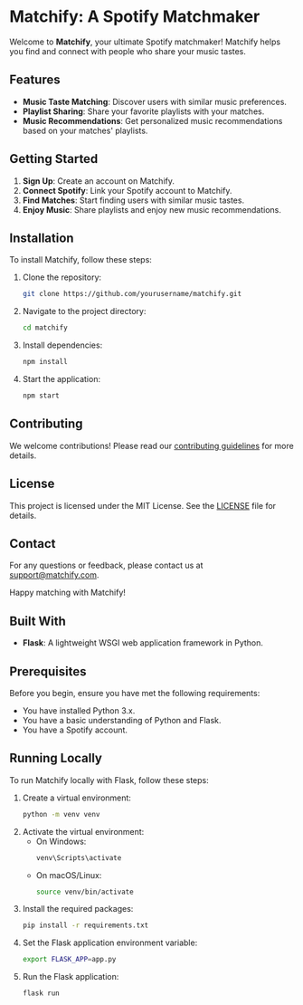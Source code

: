 # Matchify: A Spotify Matchmaker

Welcome to **Matchify**, your ultimate Spotify matchmaker! Matchify helps you find and connect with people who share your music tastes.

## Features

- **Music Taste Matching**: Discover users with similar music preferences.
- **Playlist Sharing**: Share your favorite playlists with your matches.
- **Music Recommendations**: Get personalized music recommendations based on your matches' playlists.

## Getting Started

1. **Sign Up**: Create an account on Matchify.
2. **Connect Spotify**: Link your Spotify account to Matchify.
3. **Find Matches**: Start finding users with similar music tastes.
4. **Enjoy Music**: Share playlists and enjoy new music recommendations.

## Installation

To install Matchify, follow these steps:

1. Clone the repository:
    ```bash
    git clone https://github.com/yourusername/matchify.git
    ```
2. Navigate to the project directory:
    ```bash
    cd matchify
    ```
3. Install dependencies:
    ```bash
    npm install
    ```
4. Start the application:
    ```bash
    npm start
    ```

## Contributing

We welcome contributions! Please read our [contributing guidelines](CONTRIBUTING.md) for more details.

## License

This project is licensed under the MIT License. See the [LICENSE](LICENSE) file for details.

## Contact

For any questions or feedback, please contact us at support@matchify.com.

Happy matching with Matchify!

## Built With

- **Flask**: A lightweight WSGI web application framework in Python.

## Prerequisites

Before you begin, ensure you have met the following requirements:

- You have installed Python 3.x.
- You have a basic understanding of Python and Flask.
- You have a Spotify account.

## Running Locally

To run Matchify locally with Flask, follow these steps:

1. Create a virtual environment:
    ```bash
    python -m venv venv
    ```
2. Activate the virtual environment:
    - On Windows:
        ```bash
        venv\Scripts\activate
        ```
    - On macOS/Linux:
        ```bash
        source venv/bin/activate
        ```
3. Install the required packages:
    ```bash
    pip install -r requirements.txt
    ```
4. Set the Flask application environment variable:
    ```bash
    export FLASK_APP=app.py
    ```
5. Run the Flask application:
    ```bash
    flask run
    ```
